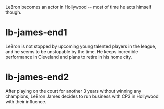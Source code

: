 LeBron becomes an actor in Hollywood -- most of time he acts himself though.

# lb-james-end1
LeBron is not stopped by upcoming young talented players in the league, and he seems to be unstopable by the time. He keeps incredible performance in Cleveland and plans to retire in his home city.

# lb-james-end2
After playing on the court for another 3 years without winning any champions, LeBron James decides to run business with CP3 in Hollywood with their influence. 
